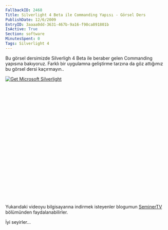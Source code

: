 ```yaml
---
FallbackID: 2468
Title: Silverlight 4 Beta ile Commanding Yapısı - Görsel Ders
PublishDate: 12/6/2009
EntryID: 3aaaa0dd-3631-467b-9a16-f98ca891801b
IsActive: True
Section: software
MinutesSpent: 0
Tags: Silverlight 4
---
```

Bu görsel dersimizde Silverligh 4 Beta ile beraber gelen Commanding
yapısına bakıyoruz. Farklı bir uygulamna geliştirme tarzına da göz
attığımız bu görsel dersi kaçırmayın..

<div style="width:512px;height:384px;">

[![Get Microsoft
Silverlight](http://go2.microsoft.com/fwlink/?LinkId=108181)](http://go2.microsoft.com/fwlink/?LinkID=124807)

</div>

Yukarıdaki videoyu bilgisayarına indirmek isteyenler blogumun
[SeminerTV](http://daron.yondem.com/tr/formatpage.aspx?path=seminertv.format.html#GorselDersler)
bölümünden faydalanabilirler.

İyi seyirler...


